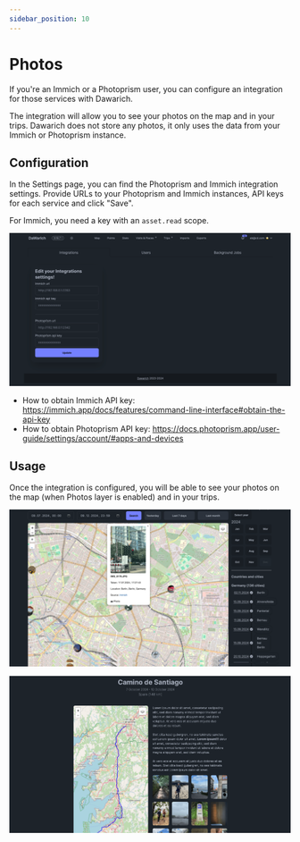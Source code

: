 ```yaml
---
sidebar_position: 10
---
```


# Photos

If you're an Immich or a Photoprism user, you can configure an integration for those services with Dawarich.

The integration will allow you to see your photos on the map and in your trips. Dawarich does not store any photos, it only uses the data from your Immich or Photoprism instance.

## Configuration

In the Settings page, you can find the Photoprism and Immich integration settings. Provide URLs to your Photoprism and Immich instances, API keys for each service and click "Save".

For Immich, you need a key with an `asset.read` scope.

![Photos settings](images/photos-integration.png)

- How to obtain Immich API key: https://immich.app/docs/features/command-line-interface#obtain-the-api-key
- How to obtain Photoprism API key: https://docs.photoprism.app/user-guide/settings/account/#apps-and-devices

## Usage

Once the integration is configured, you will be able to see your photos on the map (when Photos layer is enabled) and in your trips.

![Photos on the map](images/map-photos.png)

![Photos in trips](images/trip-details.png)
